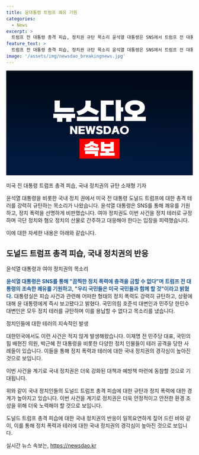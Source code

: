 ```yaml
---
title: 윤대통령 트럼프 쾌유 기원
categories:
  - News
excerpt: >
  트럼프 전 대통령 총격 피습, 정치권 규탄 목소리 윤석열 대통령은 SNS에서 트럼프 전 대통령의 쾌유를 기원하며 규탄했고, 여야 정치권도 총기 테러를 강력하게 비난하며 정치 폭력을 막아야 한다고 강조했습니다. 암살테러와 정치 테러의 용납은 안된다는 입장을 피력하며, 국내 정치인들의 피습 사례를 언급하며 정치 폭력의 심각성을 강조했습니다.
feature_text: >
  트럼프 전 대통령 총격 피습, 정치권 규탄 목소리 윤석열 대통령은 SNS에서 트럼프 전 대통령의 쾌유를 기원하며 규탄했고, 여야 정치권도 총기 테러를 강력하게 비난하며 정치 폭력을 막아야 한다고 강조했습니다. 암살테러와 정치 테러의 용납은 안된다는 입장을 피력하며, 국내 정치인들의 피습 사례를 언급하며 정치 폭력의 심각성을 강조했습니다.
image: '/assets/img/newsdao_breakingnews.jpg'
---
```


<p><img src="/assets/img/newsdao_breakingnews.jpg" alt="pcversion 속보" /></p>

<p>미국 전 대통령 트럼프 총격 피습, 국내 정치권의 규탄
소재형 기자</p>

<p>윤석열 대통령을 비롯한 국내 정치 권에서 미국 전 대통령 도널드 트럼프에 대한 총격 테러를 강력히 규탄하는 목소리가 나왔습니다. 윤석열 대통령은 SNS를 통해 쾌유를 기원하고, 정치 폭력을 선명하게 비판했습니다. 여야 정치권도 이번 사건을 정치 테러로 규정하며 극단 정치와 혐오 정치의 산물로 간주하고 대응해야 한다는 입장을 피력했습니다.</p>

<p>이에 대한 자세한 내용은 아래와 같습니다.</p>

<h2 data-ke-size="size26">도널드 트럼프 총격 피습, 국내 정치권의 반응</h2>

<p>윤석열 대통령과 여야 정치권의 목소리</p>

<p><b><span style="color: #1a5490;">윤석열 대통령은 SNS를 통해 "끔찍한 정치 폭력에 충격을 금할 수 없다"며 트럼프 전 대통령의 조속한 쾌유를 기원하고, "우리 국민들은 미국 국민들과 함께 할 것"이라고 밝혔다.</span></b> 대통령실은 피습 사건과 관련해 어떠한 형태의 정치 폭력도 강력히 규탄하고, 상황에 대해 윤 대통령에게 즉시 보고됐다고 밝혔다. 국민의힘 호준석 대변인과 민주당 한민수 대변인은 모두 정치 테러를 규탄하며 이를 용납할 수 없다고 목소리를 냈습니다.</p>

<p>정치인들에 대한 테러의 지속적인 발생</p>

<p>대한민국에서도 이런 사건은 적지 않게 발생해왔습니다. 이재명 전 민주당 대표, 국민의힘 배현진 의원, 박근혜 전 대통령을 비롯한 다양한 정치 인물들이 테러 공격을 당한 사례들이 있습니다. 이들을 통해 정치 폭력과 테러에 대한 국내 정치권의 경각심이 높아진 것으로 보입니다.</p>

<p>이번 사건을 계기로 국내 정치권은 더욱 강화된 대책과 예방책 마련에 동참할 것으로 기대됩니다.</p>

<p>위와 같이 국내 정치인들의 도널드 트럼프 총격 피습에 대한 규탄과 정치 폭력에 대한 경계가 높아지고 있습니다. 이번 사건을 계기로 정치권은 더욱 안정적이고 안전한 환경 조성을 위해 더욱 노력해야 할 것으로 보입니다.</p>

<p>도널드 트럼프 총격 피습에 대한 국내 정치권의 반응이 일목요연하게 짚어 드린 바와 같이, 이를 통해 정치 폭력과 테러에 대한 국내 정치권의 경각심이 높아진 것으로 보입니다.</p></p>
실시간 뉴스 속보는, <a href="https://newsdao.kr" rel="dofollow">https://newsdao.kr</a>


